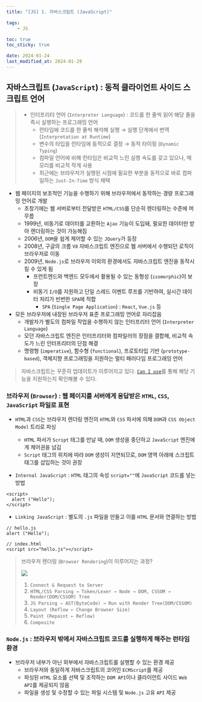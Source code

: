 ```yaml
---
title: "[JS] 1. 자바스크립트 (JavaScript)"

tags:
    - JS

toc: true
toc_sticky: true

date: 2024-01-24
last_modified_at: 2024-01-29
---
```


## 자바스크립트 (```JavaScript```) : 동적 클라이언트 사이드 스크립트 언어

> - 인터프리터 언어 (```Interpreter Language```) : 코드를 한 줄씩 읽어 해당 줄을 즉시 실행하는 프로그래밍 언어
>   - 런타임에 코드를 한 줄씩 해석해 실행 → 실행 단계에서 번역 (```Interpretation at Runtime```)
>   - 변수의 타입을 런타임에 동적으로 결정 → 동적 타이핑 (```Dynamic Typing```)
>   - 컴파일 언어에 비해 런타임은 비교적 느린 실행 속도를 갖고 있으나, 메모리를 비교적 작게 사용
>   - 최근에는 브라우저가 실행된 시점에 필요한 부분을 동적으로 바로 컴파일하는 ```Just-In-Time``` 방식 채택


- 웹 페이지의 보조적인 기능을 수행하기 위해 브라우저에서 동작하는 경량 프로그래밍 언어로 개발
  - 초창기에는 웹 서버로부터 전달받은 ```HTML/CSS```를 단순히 렌더링하는 수준에 머무름
  - 1999년, 비동기로 데이터를 교환하는 ```Ajax``` 기능이 도입돼, 필요한 데이터만 받아 렌더링하는 것이 가능해짐
  - 2006년, ```DOM```을 쉽게 제어할 수 있는 ```JQuery```가 등장
  - 2008년, 구글의 크롬 ```V8``` 자바스크립트 엔진으로 웹 서버에서 수행되던 로직이 브라우저로 이동
  - 2009년, ```Node.js```로 브라우저 이외의 환경에서도 자바스크립트 엔진을 동작시킬 수 있게 됨
    - 프런트엔드와 백엔드 모두에서 활용될 수 있는 동형성 (```isomorphic```)이 보장
    - 비동기 ```I/O```를 지원하고 단일 스레드 이벤트 루프를 기반하여, 실시간 데이터 처리가 빈번한 ```SPA```에 적합
      - ```SPA``` (```Single Page Application```) : ```React```, ```Vue.js``` 등
- 모든 브라우저에 내장된 브라우저 표준 프로그래밍 언어로 자리잡음
  - 개발자가 별도의 컴파일 작업을 수행하지 않는 인터프리터 언어 (```Interpreter Language```)
  - 모던 자바스크립트 엔진은 인터프리터와 컴파일러의 장점을 결합해, 비교적 속도가 느린 인터프리터의 단점 해결
  - 명령형 (```imperative```), 함수형 (```functional```), 프로토타입 기반 (```prototype-based```), 객체지향 프로그래밍을 지원하는 멀티 패러다임 프로그래밍 언어

> 자바스크립트는 꾸준히 업데이트가 이루어지고 있다. <code><a href="https://caniuse.com">Can I use</a></code>를 통해 해당 기능을 지원하는지 확인해볼 수 있다.

### 브라우저 (```Browser```) : 웹 페이지를 서버에게 응답받은 ```HTML```, ```CSS```, ```JavaScript``` 파일로 표현

- ```HTML```과 ```CSS```는 브라우저 렌더링 엔진의 ```HTML```와 ```CSS``` 파서에 의해 ```DOM```과 ```CSS Object Model``` 트리로 파싱
  - ```HTML``` 파서가 ```Script``` 태그를 만날 때, ```DOM``` 생성을 중단하고 ```JavaScript``` 엔진에게 제어권을 넘김
  - ```Script``` 태그의 위치에 따라 ```DOM``` 생성이 지연되므로, ```DOM``` 영역 아래에 스크립트 태그를 삽입하는 것이 권장

- ```Internal JavaScript``` : ```HTML``` 태그의 속성 ```script=""```에 ```JavaScript``` 코드를 넣는 방법

```
<script>
  alert ("Hello");
</script>
```

- ```Linking JavaScript``` : 별도의 ```.js``` 파일을 만들고 이를 ```HTML``` 문서와 연결하는 방법

```
// hello.js
alert ("Hello");
```
```
// index.html
<script src="hello.js"></script>
```

> 브라우저 렌더링 (```Browser Rendering```)이 이루어지는 과정?
>
> <img src="https://github.com/pocj8ur4in/pocj8ur4in.github.io/assets/105341168/72f91c62-550a-4c59-9aef-c6a25d601d32">
>
> 1. ```Connect & Request to Server```
> 2. ```HTML/CSS Parsing → Token/Lexer → Node → DOM, CSSOM → Render(DOM/CSSOM) Tree```
> 3. ```JS Parsing ⇒ AST(ByteCode) → Run with Render Tree(DOM/CSSOM)```
> 4. ```Layout (Reflow ← Change Browser Size)```
> 5. ```Paint (Repaint ← Reflow)```
> 6. ```Composite```


### ```Node.js``` : 브라우저 밖에서 자바스크립트 코드를 실행하게 해주는 런타임 환경

- 브라우저 내부가 아닌 외부에서 자바스크립트를 실행할 수 있는 환경 제공
  - 브라우저와 동일하게 자바스크립트의 코어인 ```ECMScript```를 제공
  - 파싱된 ```HTML``` 요소를 선택 및 조작하는 ```DOM API```이나 클라이언트 사이드 ```Web API```를 제공되지 않음
  - 파일을 생성 및 수정할 수 있는 파일 시스템 및 ```Node.js``` 고유 ```API``` 제공